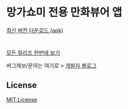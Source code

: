 # 망가쇼미 전용 만화뷰어 앱 # 

[최신 버전 다운로드 (apk)](https://junheah.github.io/MangaViewAndroid/)
#
[모든 릴리즈 한번에 보기](https://github.com/junheah/MangaViewAndroid/tree/master/app/release)

버그제보/문의는 여기로 > [개발자 블로그](https://blog.naver.com/imaginaly)

## License ##
[MIT License](/LICENSE)
